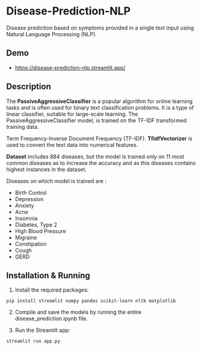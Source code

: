 # Disease-Prediction-NLP
Disease prediction based on symptoms provided in a single text input using Natural Language Processing (NLP).

## Demo
* https://disease-prediction-nlp.streamlit.app/

## Description

The **PassiveAggressiveClassifier** is a popular algorithm for online learning tasks and is often used for binary text classification problems. It is a type of linear classifier, suitable for large-scale learning. The PassiveAggressiveClassifier model, is trained on the TF-IDF transformed training data.

Term Frequency-Inverse Document Frequency (TF-IDF). **TfidfVectorizer** is used to convert the text data into numerical features.

**Dataset** includes 884 diseases, but the model is trained only on 11 most common diseases as to increase the accuracy and as this diseases contains highest instances in the dataset.

Diseases on which model is trained are :
- Birth Control          
- Depression              
- Anxiety                 
- Acne                    
- Insomnia                
- Diabetes, Type 2        
- High Blood Pressure     
- Migraine                
- Constipation            
- Cough                    
- GERD                     

## Installation & Running
1. Install the required packages:
```
pip install streamlit numpy pandas scikit-learn nltk matplotlib
```

2. Compile and save the models by running the entire disease_prediction.ipynb file.

3. Run the Streamlit app:
```
streamlit run app.py
```

